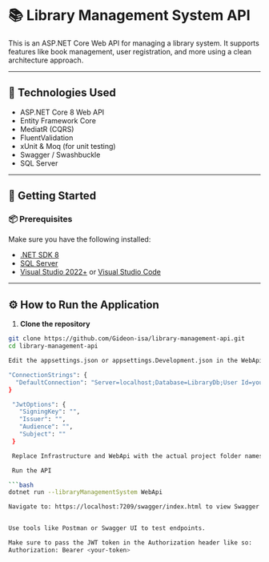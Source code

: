 ﻿# 📚 Library Management System API

This is an ASP.NET Core Web API for managing a library system. It supports features like book management, user registration, and more using a clean architecture approach.

---

## 🧰 Technologies Used

- ASP.NET Core 8 Web API
- Entity Framework Core
- MediatR (CQRS)
- FluentValidation
- xUnit & Moq (for unit testing)
- Swagger / Swashbuckle
- SQL Server

---

## 🚀 Getting Started

### 📦 Prerequisites

Make sure you have the following installed:

- [.NET SDK 8](https://dotnet.microsoft.com/en-us/download)
- [SQL Server](https://www.microsoft.com/en-us/sql-server/) 
- [Visual Studio 2022+](https://visualstudio.microsoft.com/) or [Visual Studio Code](https://code.visualstudio.com/)

---

## ⚙️ How to Run the Application

1. **Clone the repository**

```bash
git clone https://github.com/Gideon-isa/library-management-api.git
cd library-management-api

Edit the appsettings.json or appsettings.Development.json in the WebApi project to update values

"ConnectionStrings": {
  "DefaultConnection": "Server=localhost;Database=LibraryDb;User Id=your_user;Password=your_password;"
}

 "JwtOptions": {
   "SigningKey": "",
   "Issuer": "",
   "Audience": "",
   "Subject": ""
 }

 Replace Infrastructure and WebApi with the actual project folder names if different.

 Run the API

```bash
dotnet run --libraryManagementSystem WebApi

Navigate to: https://localhost:7209/swagger/index.html to view Swagger UI.


Use tools like Postman or Swagger UI to test endpoints.

Make sure to pass the JWT token in the Authorization header like so:
Authorization: Bearer <your-token>